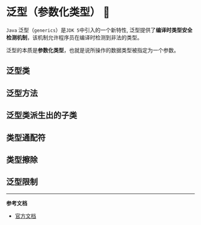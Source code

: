 # 泛型（参数化类型） :hammer:

`Java` 泛型（`generics`）是`JDK 5`中引入的一个新特性, 泛型提供了**编译时类型安全检测机制**，该机制允许程序员在编译时检测到非法的类型。

泛型的本质是**参数化类型**，也就是说所操作的数据类型被指定为一个参数。

## 泛型类

## 泛型方法

## 泛型类派生出的子类

## 类型通配符

## 类型擦除

## 泛型限制

---
**参考文档**

- [官方文档](https://docs.oracle.com/javase/tutorial/java/generics/index.html)